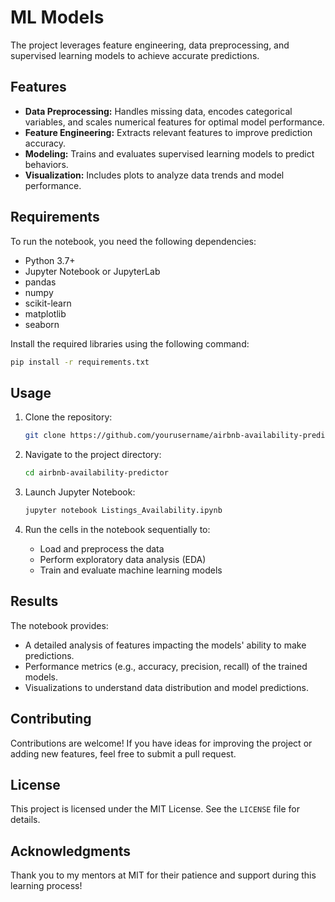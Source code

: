 # ML Models

The project leverages feature engineering, data preprocessing, and supervised learning models to achieve accurate predictions.

## Features

- **Data Preprocessing:** Handles missing data, encodes categorical variables, and scales numerical features for optimal model performance.
- **Feature Engineering:** Extracts relevant features to improve prediction accuracy.
- **Modeling:** Trains and evaluates supervised learning models to predict behaviors.
- **Visualization:** Includes plots to analyze data trends and model performance.

## Requirements

To run the notebook, you need the following dependencies:

- Python 3.7+
- Jupyter Notebook or JupyterLab
- pandas
- numpy
- scikit-learn
- matplotlib
- seaborn

Install the required libraries using the following command:

```bash
pip install -r requirements.txt
```

## Usage

1. Clone the repository:

   ```bash
   git clone https://github.com/yourusername/airbnb-availability-predictor.git
   ```

2. Navigate to the project directory:

   ```bash
   cd airbnb-availability-predictor
   ```

3. Launch Jupyter Notebook:

   ```bash
   jupyter notebook Listings_Availability.ipynb
   ```

4. Run the cells in the notebook sequentially to:

   - Load and preprocess the data
   - Perform exploratory data analysis (EDA)
   - Train and evaluate machine learning models

## Results

The notebook provides:

- A detailed analysis of features impacting the models' ability to make predictions.
- Performance metrics (e.g., accuracy, precision, recall) of the trained models.
- Visualizations to understand data distribution and model predictions.

## Contributing

Contributions are welcome! If you have ideas for improving the project or adding new features, feel free to submit a pull request.

## License

This project is licensed under the MIT License. See the `LICENSE` file for details.

## Acknowledgments

Thank you to my mentors at MIT for their patience and support during this learning process!
